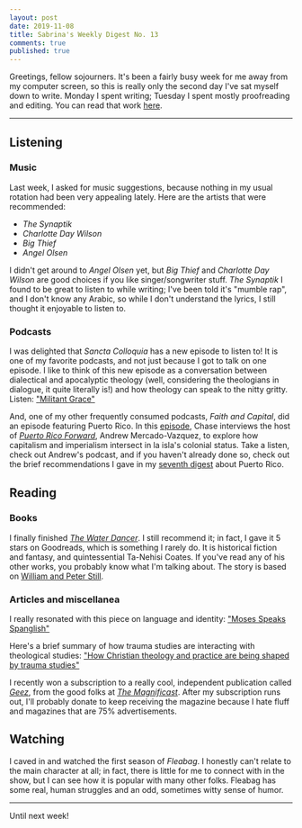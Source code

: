 ```yaml
---
layout: post
date: 2019-11-08
title: Sabrina's Weekly Digest No. 13
comments: true
published: true
---
```


Greetings, fellow sojourners. It's been a fairly busy week for me away from my computer screen, so this is really only the second day I've sat myself down to write. Monday I spent writing; Tuesday I spent mostly proofreading and editing. You can read that work [here](https://sdrp.me/2019/11/05/sunday-reflection-two/). 

____
## Listening

### Music

Last week, I asked for music suggestions, because nothing in my usual rotation had been very appealing lately. Here are the artists that were recommended:

- *The Synaptik*
- *Charlotte Day Wilson*
- *Big Thief*
- *Angel Olsen*

I didn't get around to *Angel Olsen* yet, but *Big Thief* and *Charlotte Day Wilson* are good choices if you like singer/songwriter stuff. *The Synaptik* I found to be great to listen to while writing; I've been told it's "mumble rap", and I don't know any Arabic, so while I don't understand the lyrics, I still thought it enjoyable to listen to.

### Podcasts

I was delighted that *Sancta Colloquia* has a new episode to listen to! It is one of my favorite podcasts, and not just because I got to talk on one episode. I like to think of this new episode as a conversation between dialectical and apocalyptic theology (well, considering the theologians in dialogue, it quite literally is!) and how theology can speak to the nitty gritty. Listen: ["Militant Grace"](https://t.co/uBFz2fSVuh?amp=1)

And, one of my other frequently consumed podcasts, *Faith and Capital*, did an episode featuring Puerto Rico. In this [episode](https://www.stitcher.com/podcast/faith-and-capital), Chase interviews the host of [*Puerto Rico Forward*](http://www.puertoricoforward.com), Andrew Mercado-Vazquez, to explore how capitalism and imperialism intersect in la isla's colonial status. Take a listen, check out Andrew's podcast, and if you haven't already done so, check out the brief recommendations I gave in my [seventh digest](https://sdrp.me/2019/07/19/weekly-digest-seven/) about Puerto Rico.

## Reading

### Books

I finally finished [_The Water Dancer_](https://g.co/kgs/ehqRrZ). I still recommend it; in fact, I gave it 5 stars on Goodreads, which is something I rarely do. It is historical fiction and fantasy, and quintessential Ta-Nehisi Coates. If you've read any of his other works, you probably know what I'm talking about. The story is based on [William and Peter Still](https://www.pbs.org/black-culture/shows/list/underground-railroad/stories-freedom/peter-stills-story/).

### Articles and miscellanea

I really resonated with this piece on language and identity: ["Moses Speaks Spanglish"](https://therevealer.org/moses-speaks-spanglish/)

Here's a brief summary of how trauma studies are interacting with theological studies: ["How Christian theology and practice are being shaped by trauma studies"](https://www.christiancentury.org/article/critical-essay/how-christian-theology-and-practice-are-being-shaped-trauma-studies?fbclid=IwAR38mUIu71gMoYXW8omeD4mjZCQRQoGL9pD1N5xzX3DL-ChD1S7STtlInXw)

I recently won a subscription to a really cool, independent publication called [*Geez*](https://geezmagazine.org/), from the good folks at [*The Magnificast*](https://themagnificast.com/). After my subscription runs out, I'll probably donate to keep receiving the magazine because I hate fluff and magazines that are 75% advertisements. 

## Watching

I caved in and watched the first season of *Fleabag*. I honestly can't relate to the main character at all; in fact, there is little for me to connect with in the show, but I can see how it is popular with many other folks. Fleabag has some real, human struggles and an odd, sometimes witty sense of humor.

____

Until next week!